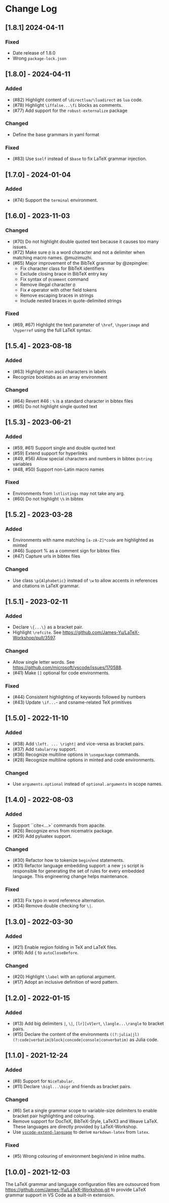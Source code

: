 # Change Log

## [1.8.1] 2024-04-11

### Fixed

- Date release of 1.8.0
- Wrong `package-lock.json`

## [1.8.0] - 2024-04-11

### Added

- (#82) Highlight content of `\directlua/\luadirect` as `lua` code.
- (#78) Highlight `\iffalse...\fi` blocks as comments.
- (#77) Add support for the `robust-externalize` package

### Changed

- Define the base grammars in yaml format

### Fixed

- (#83) Use `$self` instead of `$base` to fix LaTeX grammar injection.

## [1.7.0] - 2024-01-04

### Added

- (#74) Support the `terminal` environment.

## [1.6.0] - 2023-11-03

### Changed

- (#70) Do not highlight double quoted text because it causes too many issues.
- (#72) Make sure `@` is a word character and not a delimiter when matching macro names. @muzimuzhi.
- (#65) Major improvement of the BibTeX grammar by @zepinglee:
  - Fix character class for BibTeX identifiers
  - Exclude closing brace in BibTeX entry key
  - Fix syntax of `@comment` command
  - Remove illegal character `@`
  - Fix `#` operator with other field tokens
  - Remove escaping braces in strings
  - Include nested braces in quote-delimited strings

### Fixed

- (#69, #67) Highlight the text parameter of `\href`, `\hyperimage` and `\hyperref` using the full LaTeX syntax.

## [1.5.4] - 2023-08-18

### Added

- (#63) Highlight non ascii characters in labels
- Recognize booktabs as an array environment

### Changed

- (#64) Revert #46 : `%` is a standard character in bibtex files
- (#65) Do not highlight single quoted text

## [1.5.3] - 2023-06-21

### Added

- (#59, #61) Support single and double quoted text
- (#59) Extend support for hyperlinks
- (#49, #56) Allow special characters and numbers in bibtex `@string` variables
- (#48, #50) Support non-Latin macro names

### Fixed

- Environments from `lstlistings` may not take any arg.
- (#60) Do not highlight `\%` in bibtex

## [1.5.2] - 2023-03-28

### Added

- Environments with name matching `[a-zA-Z]*code` are highlighted as minted
- (#46) Support % as a comment sign for bibtex files
- (#47) Capture urls in bibtex files

### Changed

- Use class `\p{Alphabetic}` instead of `\w` to allow accents in references and citations in LaTeX grammar.

## [1.5.1] - 2023-02-11

### Added

- Declare `\{...\}` as a bracket pair.
- Highlight `\refcite`. See https://github.com/James-Yu/LaTeX-Workshop/pull/3597.

### Changed

- Allow single letter words. See https://github.com/microsoft/vscode/issues/170588.
- (#41) Make `[]` optional for code environments.

### Fixed

- (#44) Consistent highlighting of keywords followed by numbers
- (#43) Update `\if...`- and csname-related TeX primitives

## [1.5.0] - 2022-11-10

### Added

- (#38) Add `\left. ... \right|` and vice-versa as bracket pairs.
- (#37) Add `tabularray` support.
- (#36) Recognize multiline options in `\usepackage` commands.
- (#28) Recognize multiline options in minted and code environments.

### Changed

- Use `arguments.optional` instead of `optional.arguments` in scope names.

## [1.4.0] - 2022-08-03

### Added

- Support ``cite<...>` commands from apacite.
- (#26) Recognize envs from nicematrix package.
- (#29) Add pyluatex support.

### Changed

- (#30) Refactor how to tokenize `begin`/`end` statements.
- (#31) Refactor language embedding support: a new `js` script is responsible for generating the set of rules for every embedded language. This engineering change helps maintenance.

### Fixed

- (#33) Fix typo in word reference alternation.
- (#34) Remove double checking for `\|`.

## [1.3.0] - 2022-03-30

### Added

- (#21) Enable region folding in TeX and LaTeX files.
- (#16) Add `{` to `autoCloseBefore`.

### Changed

- (#20) Highlight `\label` with an optional argument.
- (#17) Adopt an inclusive definition of word pattern.

## [1.2.0] - 2022-01-15

### Added

- (#13) Add big delimiters `|`, `\|`, `[lr][vV]ert`, `\langle...\rangle` to bracket pairs.
- (#15) Declare the content of the environments `((?:julia|jl)(?:code|verbatim|block|concode|console|converbatim)` as Julia code.

## [1.1.0] - 2021-12-24

### Added

- (#8) Support for `NiceTabular`.
- (#11) Declare `\bigl...\bigr` and friends as bracket pairs.

### Changed

- (#6) Set a single grammar scope to variable-size delimiters to enable bracket pair highlighting and colouring.
- Remove support for DocTeX, BibTeX-Style, LaTeX3 and Weave LaTeX. These languages are directly provided by LaTeX-Workshop.
- Use [`vscode-extend-language`](https://github.com/jlelong/vscode-extend-language) to derive `markdown-latex` from `latex`.

### Fixed

- (#5) Wrong colouring of environment begin/end in inline maths.

## [1.0.0] - 2021-12-03

The LaTeX grammar and language configuration files are outsourced from https://github.com/James-Yu/LaTeX-Workshop.git to provide LaTeX grammar support in VS Code as a built-in extension.
